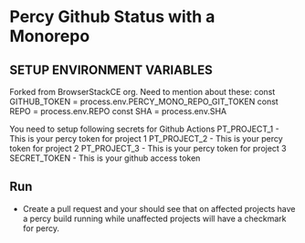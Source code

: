 # Percy Github Status with a Monorepo

## SETUP ENVIRONMENT VARIABLES

Forked from BrowserStackCE org.
Need to mention about these: 
const GITHUB_TOKEN = process.env.PERCY_MONO_REPO_GIT_TOKEN
const REPO = process.env.REPO
const SHA = process.env.SHA

You need to setup following secrets for Github Actions
PT_PROJECT_1 - This is your percy token for project 1
PT_PROJECT_2 - This is your percy token for project 2
PT_PROJECT_3 - This is your percy token for project 3
SECRET_TOKEN - This is your github access token

## Run

* Create a pull request and your should see that on affected projects have a percy build running while unaffected projects will have a checkmark for percy.